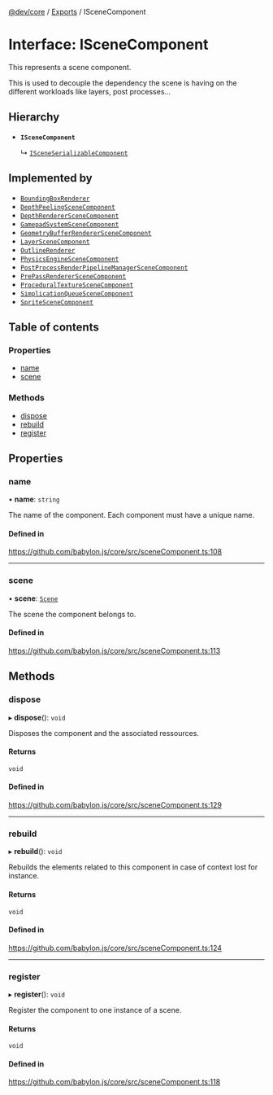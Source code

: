 [@dev/core](../README.md) / [Exports](../modules.md) / ISceneComponent

# Interface: ISceneComponent

This represents a scene component.

This is used to decouple the dependency the scene is having on the different workloads like
layers, post processes...

## Hierarchy

- **`ISceneComponent`**

  ↳ [`ISceneSerializableComponent`](ISceneSerializableComponent.md)

## Implemented by

- [`BoundingBoxRenderer`](../classes/BoundingBoxRenderer.md)
- [`DepthPeelingSceneComponent`](../classes/DepthPeelingSceneComponent.md)
- [`DepthRendererSceneComponent`](../classes/DepthRendererSceneComponent.md)
- [`GamepadSystemSceneComponent`](../classes/GamepadSystemSceneComponent.md)
- [`GeometryBufferRendererSceneComponent`](../classes/GeometryBufferRendererSceneComponent.md)
- [`LayerSceneComponent`](../classes/LayerSceneComponent.md)
- [`OutlineRenderer`](../classes/OutlineRenderer.md)
- [`PhysicsEngineSceneComponent`](../classes/PhysicsEngineSceneComponent.md)
- [`PostProcessRenderPipelineManagerSceneComponent`](../classes/PostProcessRenderPipelineManagerSceneComponent.md)
- [`PrePassRendererSceneComponent`](../classes/PrePassRendererSceneComponent.md)
- [`ProceduralTextureSceneComponent`](../classes/ProceduralTextureSceneComponent.md)
- [`SimplicationQueueSceneComponent`](../classes/SimplicationQueueSceneComponent.md)
- [`SpriteSceneComponent`](../classes/SpriteSceneComponent.md)

## Table of contents

### Properties

- [name](ISceneComponent.md#name)
- [scene](ISceneComponent.md#scene)

### Methods

- [dispose](ISceneComponent.md#dispose)
- [rebuild](ISceneComponent.md#rebuild)
- [register](ISceneComponent.md#register)

## Properties

### name

• **name**: `string`

The name of the component. Each component must have a unique name.

#### Defined in

https://github.com/babylon.js/core/src/sceneComponent.ts:108

___

### scene

• **scene**: [`Scene`](../classes/Scene.md)

The scene the component belongs to.

#### Defined in

https://github.com/babylon.js/core/src/sceneComponent.ts:113

## Methods

### dispose

▸ **dispose**(): `void`

Disposes the component and the associated ressources.

#### Returns

`void`

#### Defined in

https://github.com/babylon.js/core/src/sceneComponent.ts:129

___

### rebuild

▸ **rebuild**(): `void`

Rebuilds the elements related to this component in case of
context lost for instance.

#### Returns

`void`

#### Defined in

https://github.com/babylon.js/core/src/sceneComponent.ts:124

___

### register

▸ **register**(): `void`

Register the component to one instance of a scene.

#### Returns

`void`

#### Defined in

https://github.com/babylon.js/core/src/sceneComponent.ts:118
